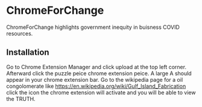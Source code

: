 # ChromeForChange
ChromeForChange highlights government inequity in buisness COVID resources.

## Installation

Go to Chrome Extension Manager and click upload at the top left corner. 
Afterward click the puzzle peice chrome extension peice. A large A should appear in your chrome extension bar. 
Go to the wikipedia page for a oil congolomerate like https://en.wikipedia.org/wiki/Gulf_Island_Fabrication 
click the icon the chrome extension will activate and you will be able to view the TRUTH.

